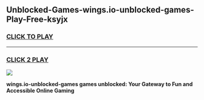 
## Unblocked-Games-wings.io-unblocked-games-Play-Free-ksyjx
<h3>
<a href="https://premium76.site?title=wings.io-unblocked-games&ref=15A">CLICK TO PLAY</a></h3>
<hr>

<h3>
<a href="https://premium76.site?title=wings.io-unblocked-games&ref=15A">CLICK 2 PLAY</a>
  
</h3>

<a href="https://premium76.site?title=wings.io-unblocked-games&ref=15A"><img src="https://clearcache.store/games.png"></a>


**wings.io-unblocked-games games unblocked: Your Gateway to Fun and Accessible Online Gaming**
